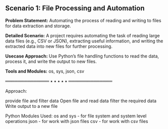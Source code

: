 ## Scenario 1: File Processing and Automation
**Problem Statement:** Automating the process of reading and writing to files for data extraction and storage.

**Detailed Scenario:** A project requires automating the task of reading large data files (e.g., CSV or JSON), extracting useful information, and writing the extracted data into new files for further processing.

**Usecase Approach:** Use Python’s file handling functions to read the data, process it, and write the output to new files.

**Tools and Modules:** os, sys, json, csv

══════════════ ⭑ ⭑ ⭑ ⭑ ⭑ ══════════════

Approach:

provide file and filter data
Open file and read data
filter the required data
Write output to a new file

Python Modules Used:
os and sys - for file system and system level operations
json - for work with json files
csv - for work with csv files

